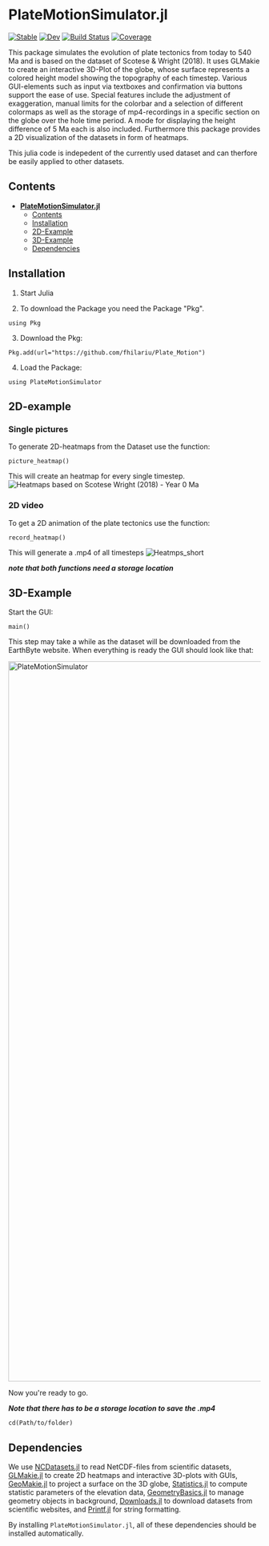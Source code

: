 # PlateMotionSimulator.jl

[![Stable](https://img.shields.io/badge/docs-stable-blue.svg)](https://fhilariu.github.io/PlateMotionSimulator.jl/stable/)
[![Dev](https://img.shields.io/badge/docs-dev-blue.svg)](https://fhilariu.github.io/PlateMotionSimulator.jl/dev/)
[![Build Status](https://github.com/fhilariu/PlateMotionSimulator.jl/actions/workflows/CI.yml/badge.svg?branch=master)](https://github.com/fhilariu/PlateMotionSimulator.jl/actions/workflows/CI.yml?query=branch%3Amaster)
[![Coverage](https://codecov.io/gh/fhilariu/PlateMotionSimulator.jl/branch/master/graph/badge.svg)](https://codecov.io/gh/fhilariu/PlateMotionSimulator.jl)


This package simulates the evolution of plate tectonics from today to 540 Ma and is based on the dataset of Scotese & Wright (2018). It uses GLMakie to create an interactive 3D-Plot of the globe, whose surface represents a colored height model showing the topography of each timestep. Various GUI-elements such as input via textboxes and confirmation via buttons support the ease of use. Special features include the adjustment of exaggeration, manual limits for the colorbar and a selection of different colormaps as well as the storage of mp4-recordings in a specific section on the globe over the hole time period. A mode for displaying the height difference of 5 Ma each is also included. Furthermore this package provides a 2D visualization of the datasets in form of heatmaps. 

This julia code is indepedent of the currently used dataset and can therfore be easily applied to other datasets.


## Contents
- **[PlateMotionSimulator.jl](#platemotionsimulator)**
  - [Contents](#contents)
  - [Installation](#installation)
  - [2D-Example](#2D-Example)
  - [3D-Example](#3D-Example)
  - [Dependencies](#dependencies)

## Installation
1. Start Julia

2. To download the Package you need the Package "Pkg". 
```
using Pkg
```
3. Download the Pkg:
```
Pkg.add(url="https://github.com/fhilariu/Plate_Motion")
```
4. Load the Package:
```
using PlateMotionSimulator
```

## 2D-example
### Single pictures
To generate 2D-heatmaps from the Dataset use the function: 
```
picture_heatmap()
```
This will create an heatmap for every single timestep. 
![Heatmaps based on Scotese   Wright (2018) - Year 0  Ma](https://github.com/user-attachments/assets/35dc2939-0755-45d1-9b80-b97c85f7a8c5)

### 2D video 
To get a 2D animation of the plate tectonics use the function:
```
record_heatmap()
```
This will generate a .mp4 of all timesteps
![Heatmps_short](https://github.com/user-attachments/assets/7f84ee62-63e4-4f7e-b911-e413b1eeb20b)

***_note that both functions need a storage location_***

## 3D-Example
Start the GUI:
```
main()
```
This step may take a while as the dataset will be downloaded from the EarthByte website.
When everything is ready the GUI should look like that:

<img width="1440" alt="PlateMotionSimulator" src="https://github.com/user-attachments/assets/466b4b7c-491b-461e-b406-1fec2042e0c8" />

Now you're ready to go. 

******_Note that there has to be a storage location to save the .mp4_******
```
cd(Path/to/folder)
```

## Dependencies
We use [NCDatasets.jl](https://github.com/JuliaGeo/NCDatasets.jl) to read NetCDF-files from scientific datasets, [GLMakie.jl](https://github.com/JuliaPlots/GLMakie.jl) to create 2D heatmaps and interactive 3D-plots with GUIs, [GeoMakie.jl](https://github.com/MakieOrg/GeoMakie.jl) to project a surface on the 3D globe, [Statistics.jl](https://github.com/JuliaStats/Statistics.jl) to compute statistic parameters of the elevation data, [GeometryBasics.jl](https://github.com/JuliaGeometry/GeometryBasics.jl) to manage geometry objects in background, [Downloads.jl](https://github.com/JuliaLang/Downloads.jl) to download datasets from scientific websites, and [Printf.jl](https://github.com/JuliaLang/julia/tree/master/stdlib/Printf) for string formatting.

By installing `PlateMotionSimulator.jl`, all of these dependencies should be installed automatically.






